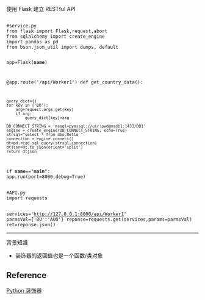 使用 Flask 建立 RESTful API

<code>
#service.py
from flask import Flask,request,abort
from sqlalchemy import create_engine
import pandas as pd
from bson.json_util import dumps, default

app=Flask(__name__)

@app.route('/api/Worker1')
def get_country_data():    
 
    query_dict={} 
    for key in ['BU']:
        arg=request.args.get(key)
        if arg:
            query_dict[key]=arg
            
    DB_CONNECT_STRING = 'mssql+pymssql://usr:pwd@msdb1:1433/DB1'
    engine = create_engine(DB_CONNECT_STRING, echo=True)
    strsql="select * from dbo.Hello "
    connection = engine.connect()
    dt=pd.read_sql_query(strsql,connection)
    dtjson=dt.to_json(orient='split')
    return dtjson 

    
if __name__=="__main__":
   app.run(port=8000,debug=True)
</code>

<code>
#API.py
import requests

services='http://127.0.0.1:8000/api/Worker1'
parmsVal={'BU':'AUO'}
reponse=requests.get(services,params=parmsVal)
ret=reponse.json()
</code>


****
背景知識<p>
+ 装饰器的返回值也是一个函数/类对象
## Reference
[Python 装饰器](https://foofish.net/python-decorator.html)<br>
